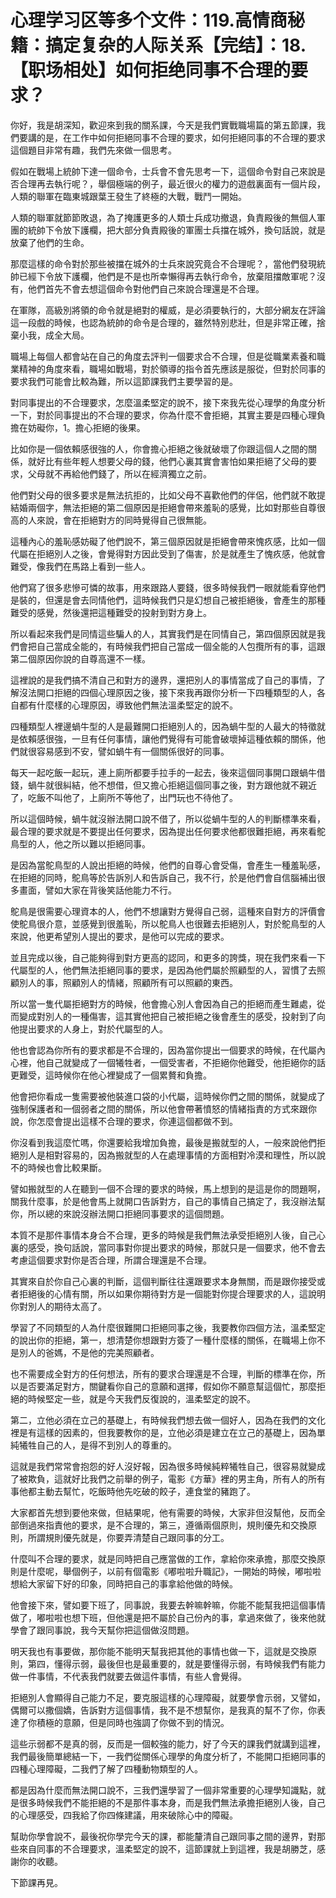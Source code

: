 # 心理学习区等多个文件：119.高情商秘籍：搞定复杂的人际关系【完结】：18.【职场相处】如何拒绝同事不合理的要求？

你好，我是胡深知，歡迎來到我的關系課，今天是我們實戰職場篇的第五節課，我們要講的是，在工作中如何拒絕同事不合理的要求，如何拒絕同事的不合理的要求這個題目非常有趣，我們先來做一個思考。

假如在戰場上統帥下達一個命令，士兵會不會先思考一下，這個命令對自己來說是否合理再去執行呢？，舉個極端的例子，最近很火的權力的遊戲裏面有一個片段，人類的聯軍在臨東城跟葉王發生了終極的大戰，戰鬥一開始。

人類的聯軍就節節敗退，為了掩護更多的人類士兵成功撤退，負責殿後的無個人軍團的統帥下令放下護欄，把大部分負責殿後的軍團士兵擋在城外，換句話說，就是放棄了他們的生命。

那麼這樣的命令對於那些被擋在城外的士兵來說究竟合不合理呢？，當他們發現統帥已經下令放下護欄，他們是不是也所幸懶得再去執行命令，放棄阻擋敵軍呢？沒有，他們首先不會去想這個命令對他們自己來說合理還是不合理。

在軍隊，高級別將領的命令就是絕對的權威，是必須要執行的，大部分網友在評論這一段戲的時候，也認為統帥的命令是合理的，雖然特別悲壯，但是非常正確，捨棄小我，成全大局。

職場上每個人都會站在自己的角度去評判一個要求合不合理，但是從職業素養和職業精神的角度來看，職場如戰場，對於領導的指令首先應該是服從，但對於同事的要求我們可能會比較為難，所以這節課我們主要學習的是。

對同事提出的不合理要求，怎麼溫柔堅定的說不，接下來我先從心理學的角度分析一下，對於同事提出的不合理的要求，你為什麼不會拒絕，其實主要是四種心理負擔在妨礙你，1。擔心拒絕的後果。

比如你是一個依賴感很強的人，你會擔心拒絕之後就破壞了你跟這個人之間的關係，就好比有些年輕人想要父母的錢，他們心裏其實會害怕如果拒絕了父母的要求，父母就不再給他們錢了，所以在經濟獨立之前。

他們對父母的很多要求是無法抗拒的，比如父母不喜歡他們的伴侶，他們就不敢提結婚兩個字，無法拒絕的第二個原因是拒絕會帶來羞恥的感覺，比如對那些自尊很高的人來說，會在拒絕對方的同時覺得自己很無能。

這種內心的羞恥感妨礙了他們說不，第三個原因就是拒絕會帶來愧疚感，比如一個代屬在拒絕別人之後，會覺得對方因此受到了傷害，於是就產生了愧疚感，他就會難受，像我們在馬路上看到一些人。

他們寫了很多悲慘可憐的故事，用來跟路人要錢，很多時候我們一眼就能看穿他們是裝的，但還是會去同情他們，這時候我們只是幻想自己被拒絕後，會產生的那種難受的感覺，然後還把這種難受的投射到對方身上。

所以看起來我們是同情這些騙人的人，其實我們是在同情自己，第四個原因就是我們會把自己當成全能的，有時候我們把自己當成一個全能的人包攬所有的事，這跟第二個原因你說的自尊高還不一樣。

這裡說的是我們搞不清自己和對方的邊界，還把別人的事情當成了自己的事情，了解沒法開口拒絕的四個心理原因之後，接下來我再跟你分析一下四種類型的人，各自都有什麼樣的心理原因，導致他們無法溫柔堅定的說不。

四種類型人裡邊蝸牛型的人是最難開口拒絕別人的，因為蝸牛型的人最大的特徵就是依賴感很強，一旦有任何事情，讓他們覺得有可能會破壞掉這種依賴的關係，他們就很容易感到不安，譬如蝸牛有一個關係很好的同事。

每天一起吃飯一起玩，連上廁所都要手拉手的一起去，後來這個同事開口跟蝸牛借錢，蝸牛就很糾結，他不想借，但又擔心拒絕這個同事之後，對方跟他就不親近了，吃飯不叫他了，上廁所不等他了，出門玩也不待他了。

所以這個時候，蝸牛就沒辦法開口說不借了，所以從蝸牛型的人的判斷標準來看，最合理的要求就是不要提出任何要求，因為提出任何要求他都很難拒絕，再來看鴕鳥型的人，他之所以難以拒絕同事。

是因為當鴕鳥型的人說出拒絕的時候，他們的自尊心會受傷，會產生一種羞恥感，在拒絕的同時，鴕鳥等於告訴別人和告訴自己，我不行，於是他們會自信腦補出很多畫面，譬如大家在背後笑話他能力不行。

鴕鳥是很需要心理資本的人，他們不想讓對方覺得自己弱，這種來自對方的評價會使鴕鳥很介意，並感覺到很羞恥，所以鴕鳥人也很難去拒絕別人，對於鴕鳥型的人來說，他更希望別人提出的要求，是他可以完成的要求。

並且完成以後，自己能夠得到對方更高的認同，和更多的誇獎，現在我們來看一下代屬型的人，他們無法拒絕同事的要求，是因為他們屬於照顧型的人，習慣了去照顧別人的事，照顧別人的情緒，照顧所有可以照顧的東西。

所以當一隻代屬拒絕對方的時候，他會擔心別人會因為自己的拒絕而產生難處，從而變成對別人的一種傷害，這其實他把自己被拒絕之後會產生的感受，投射到了向他提出要求的人身上，對於代屬型的人。

他也會認為你所有的要求都是不合理的，因為當你提出一個要求的時候，在代屬內心裡，他自己就變成了一個犧牲者，一個受害者，不拒絕你他難受，他拒絕你的話更難受，這時候你在他心裡變成了一個累贅和負擔。

他會把你看成一隻需要被他裝進口袋的小代屬，這時候你們之間的關係，就變成了強制保護者和一個弱者之間的關係，所以他會帶著憤怒的情緒指責的方式來跟你說，你怎麼會提出這樣不合理的要求，你連這個都做不到。

你沒看到我這麼忙嗎，你還要給我增加負擔，最後是搬就型的人，一般來說他們拒絕別人是相對容易的，因為搬就型的人在處理事情的方面相對冷漠和理性，所以說不的時候也會比較果斷。

譬如搬就型的人在聽到一個不合理的要求的時候，馬上想到的是這是你的問題啊，關我什麼事，於是他會馬上就開口告訴對方，自己的事情自己搞定了，我沒辦法幫你，所以總的來說沒辦法開口拒絕同事要求的這個問題。

本質不是那件事情本身合不合理，更多的時候是我們無法承受拒絕別人後，自己心裏的感受，換句話說，當同事對你提出要求的時候，那就只是一個要求，他不會去考慮這個要求對你是否合理，所謂合理還是不合理。

其實來自於你自己心裏的判斷，這個判斷往往還跟要求本身無關，而是跟你接受或者拒絕後的心情有關，所以如果你期待對方是一個能對你提合理要求的人，這說明你對別人的期待太高了。

學習了不同類型的人為什麼很難開口拒絕同事之後，我要教你四個方法，溫柔堅定的說出你的拒絕，第一，想清楚你想跟對方簽了一種什麼樣的關係，在職場上你不是別人的爸媽，不是他的完美照顧者。

也不需要成全對方的任何想法，所有的要求合理還是不合理，判斷的標準在你，所以是否要滿足對方，關鍵看你自己的意願和選擇，假如你不願意幫這個忙，那麼拒絕的時候堅定一些，就是今天我們反復說的，溫柔堅定的說不。

第二，立他必須在立己的基礎上，有時候我們想去做一個好人，因為在我們的文化裡是有這樣的因素的，但我要教你的是，立他必須是建立在立己的基礎上，因為單純犧牲自己的人，是得不到別人的尊重的。

這就是我們常常會抱怨的好人沒好報，因為很多時候純粹犧牲自己，很容易就變成了被欺負，這就好比我們之前舉的例子，電影《方華》裡的男主角，所有人的所有事他都主動去幫忙，吃飯時他先吃破的餃子，連食堂的豬跑了。

大家都首先想到要他來做，但結果呢，他有需要的時候，大家非但沒幫他，反而全部倒過來指責他的要求，是不合理的，第三，遵循兩個原則，規則優先和交換原則，所謂規則優先就是，你要弄清楚自己跟同事的分工。

什麼叫不合理的要求，就是同時把自己應當做的工作，拿給你來承擔，那麼交換原則是什麼呢，舉個例子，以前有個電影《嘟啦啦升職記》，一開始的時候，嘟啦啦想給大家留下好的印象，同時把自己的事拿給他做的時候。

他會接下來，譬如要下班了，同事說，我要去幹嘛幹嘛，你能不能幫我把這個事情做了，嘟啦啦也想下班，但他還是把不屬於自己份內的事，拿過來做了，後來他就學會了跟同事說，我今天幫你把這個做沒問題。

明天我也有事要做，那你能不能明天幫我把其他的事情也做一下，這就是交換原則，第四，懂得示弱，最後但也是最重要的，就是要懂得示弱，有時候我們有能力做一件事情，不代表我們就要去做這件事情，有些人會覺得。

拒絕別人會顯得自己能力不足，要克服這樣的心理障礙，就要學會示弱，又譬如，偶爾可以撒個嬌，告訴對方這個事情，我不是不想幫你，是我真的幫不了你，你表達了你積極的意願，但是同時也強調了你做不到的情況。

這些示弱都不是真的弱，反而是一個較強的能力，好了今天的課我們就講到這裡，我們最後簡單總結一下，一我們從關係心理學的角度分析了，不能開口拒絕同事的四種心理障礙，二我們了解了四種動物類型的人。

都是因為什麼而無法開口說不，三我們還學習了一個非常重要的心理學知識點，就是很多時候我們不能拒絕的不是那件事本身，而是我們無法承擔拒絕別人後，自己的心理感受，四我給了你四條建議，用來破除心中的障礙。

幫助你學會說不，最後祝你學完今天的課，都能釐清自己跟同事之間的邊界，對那些來自同事的不合理要求，溫柔堅定的說不，這節課就上到這裡，我是胡勝芝，感謝你的收聽。

下節課再見。